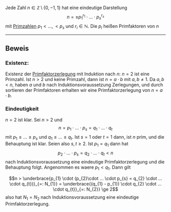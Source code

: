 Jede Zahl $n\in \mathbb Z\setminus\lbrace 0, -1, 1\rbrace$ hat eine eindeutige Darstellung
$$n = \pm p_{1}^{r_{1}} \cdot ...\cdot p_{s}^{r_{s}}$$
mit [Primzahlen](Primzahl.md) $p_{1} < ..., < p_{s}$ und $r_{i}\in\mathbb N$. Die $p_{i}$ heißen Primfaktoren von $n$

---

## Beweis
### Existenz: 

Existenz der [Primfaktorzerlegung](Primfaktorzerlegung.md) mit Induktion nach $n$:
$n = 2$ ist eine Primzahl. Ist $n > 2$ und keine Primzahl, dann ist $n = a\cdot b$ mit $a, b \not=1$. Da $a,b < n$, haben $a$ und $b$ nach Induktionsvoraussetzung Zerlegungen, und durch sortieren der Primfaktoren erhalten wir eine Primfaktorzerlegung von $n = a\cdot b$.

### Eindeutigkeit

$n=2$ ist klar. Sei $n > 2$ und
$$n = p_{1} \cdot ... \cdot p_{s} = q_{1} \cdot ... \cdot q_{t}$$ mit $p_{1} \le ... \le p_{s}$ und $q_{1}\le ... \le q_{t}$. Ist $s=1$ oder $t=1$ dann, ist $n$ prim, und die Behauptung ist klar. Seien also $s, t \ge 2$.
Ist $p_{1} = q_{1}$ dann hat
$$p_{2} \cdot ... \cdot p_{s} = q_{2} \cdot ... \cdot q_{t} <  n$$
nach Induktionsvoraussetzung eine eindeutige Primfaktorzerlegung und die Behauptung folgt.
Angenommen es waere $p_{1} < q_{1}$. Dann gilt

$$n > \underbrace{p_{1} \cdot (p_{2}\cdot ... \cdot p_{s} = q_{2} \cdot ... \cdot q_{t})}_{=: N_{1}} = \underbrace{(q_{1} - p_{1}) \cdot q_{2} \cdot ... \cdot q_{t}}_{=: N_{2}} \ge 2$$
also hat $N_{1} = N_{2}$ nach Induktionsvoraussetzung eine eindeutige Primfaktorzerlegung.